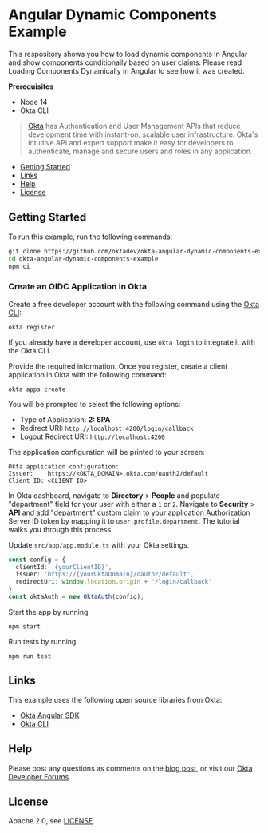 # Angular Dynamic Components Example

This respository shows you how to load dynamic components in Angular and show components conditionally based on user claims. Please read Loading Components Dynamically in Angular to see how it was created.

**Prerequisites**

* Node 14
* Okta CLI

> [Okta](https://developer.okta.com/) has Authentication and User Management APIs that reduce development time with instant-on, scalable user infrastructure. Okta's intuitive API and expert support make it easy for developers to authenticate, manage and secure users and roles in any application.

* [Getting Started](#getting-started)
* [Links](#links)
* [Help](#help)
* [License](#license)

## Getting Started

To run this example, run the following commands:

```bash
git clone https://github.com/oktadev/okta-angular-dynamic-components-example.git
cd okta-angular-dynamic-components-example
npm ci
```

### Create an OIDC Application in Okta

Create a free developer account with the following command using the [Okta CLI](https://cli.okta.com):

```shell
okta register
```

If you already have a developer account, use `okta login` to integrate it with the Okta CLI. 

Provide the required information. Once you register, create a client application in Okta with the following command:

```shell
okta apps create
```

You will be prompted to select the following options:
- Type of Application: **2: SPA**
- Redirect URI: `http://localhost:4200/login/callback`
- Logout Redirect URI: `http://localhost:4200`

The application configuration will be printed to your screen:

```shell
Okta application configuration:
Issuer:    https://<OKTA_DOMAIN>.okta.com/oauth2/default
Client ID: <CLIENT_ID>
```

In Okta dashboard, navigate to **Directory** > **People** and populate "department" field for your user with either a `1` or `2`. Navigate to **Security** > **API** and add "department" custom claim to your application Authorization Server ID token by mapping it to `user.profile.department`. The tutorial walks you through this process.

Update `src/app/app.module.ts` with your Okta settings.

```ts
const config = {
  clientId: '{yourClientID}',
  issuer: 'https://{yourOktaDomain}/oauth2/default',
  redirectUri: window.location.origin + '/login/callback'
}
const oktaAuth = new OktaAuth(config);
```

Start the app by running

```shell
npm start
```

Run tests by running

```shell
npm run test
```
## Links

This example uses the following open source libraries from Okta:

* [Okta Angular SDK](https://github.com/okta/okta-angular)
* [Okta CLI](https://github.com/okta/okta-cli)

## Help

Please post any questions as comments on the [blog post][blog], or visit our [Okta Developer Forums](https://devforum.okta.com/).

## License

Apache 2.0, see [LICENSE](LICENSE).

[blog]: https://developer.okta.com/blog